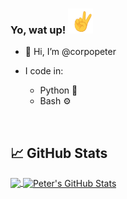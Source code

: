 ### Yo, wat up! <img src="https://raw.githubusercontent.com/glymphie/glymphie/main/v.gif" width="40px" height="40px" />

- 👋 Hi, I’m @corpopeter

- I code in:
    - Python 🐍
    - Bash ⚙️

<br>

## 📈 GitHub Stats

<a href="https://github.com/corpopeter/corpopeter">
  <img align="center" src="https://github-readme-stats.vercel.app/api/top-langs/?username=corpopeter&title_color=f8f8f8&text_color=f8f8f8&bg_color=191919&langs_count=5" />
</a>
<a href="https://github.com/corpopeter/corpopeter">
  <img align="center" src="https://github-readme-stats.vercel.app/api?username=corpopeter&show_icons=true&line_height=40&count_private=true&title_color=f8f8f8&text_color=f8f8f8&icon_color=83ff52&bg_color=191919" alt="Peter's GitHub Stats" />
</a>
